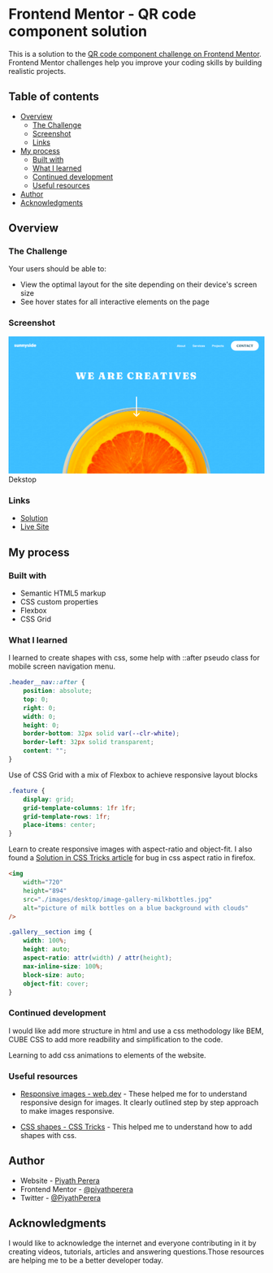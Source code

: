 # Frontend Mentor - QR code component solution

This is a solution to the [QR code component challenge on Frontend Mentor](https://www.frontendmentor.io/challenges/huddle-landing-page-with-curved-sections-5ca5ecd01e82137ec91a50f2). Frontend Mentor challenges help you improve your coding skills by building realistic projects.

## Table of contents

-   [Overview](#overview)
    -   [The Challenge](#the-challenge)
    -   [Screenshot](#screenshot)
    -   [Links](#links)
-   [My process](#my-process)
    -   [Built with](#built-with)
    -   [What I learned](#what-i-learned)
    -   [Continued development](#continued-development)
    -   [Useful resources](#useful-resources)
-   [Author](#author)
-   [Acknowledgments](#acknowledgments)

## Overview

### The Challenge

Your users should be able to:

-   View the optimal layout for the site depending on their device's screen size
-   See hover states for all interactive elements on the page

### Screenshot

![Desktop layout](./images/Screenshot_1440.png)
Dekstop

<!-- ![Mobile layout](./images/Screenshot_375.png) Mobile -->

### Links

-   [Solution](https://www.frontendmentor.io/solutions/sunnyside-agency-landing-page-with-css-grid-and-flexbox-HyMoJC9Hc)
-   [Live Site](https://frontend-mentor-challeneges.netlify.app/sunnyside-agency-landing-page/)

## My process

### Built with

-   Semantic HTML5 markup
-   CSS custom properties
-   Flexbox
-   CSS Grid

### What I learned

I learned to create shapes with css, some help with ::after pseudo class for mobile screen navigation menu.

```css
.header__nav::after {
    position: absolute;
    top: 0;
    right: 0;
    width: 0;
    height: 0;
    border-bottom: 32px solid var(--clr-white);
    border-left: 32px solid transparent;
    content: "";
}
```

Use of CSS Grid with a mix of Flexbox to achieve responsive layout blocks

```css
.feature {
    display: grid;
    grid-template-columns: 1fr 1fr;
    grid-template-rows: 1fr;
    place-items: center;
}
```

Learn to create responsive images with aspect-ratio and object-fit. I also found a [Solution in CSS Tricks article](https://www.smashingmagazine.com/2020/03/setting-height-width-images-important-again) for bug in css aspect ratio in firefox.


```html
<img
    width="720"
    height="894"
    src="./images/desktop/image-gallery-milkbottles.jpg"
    alt="picture of milk bottles on a blue background with clouds"
/>
```

```css
.gallery__section img {
    width: 100%;
    height: auto;
    aspect-ratio: attr(width) / attr(height);
    max-inline-size: 100%;
    block-size: auto;
    object-fit: cover;
}
```

### Continued development

I would like add more structure in html and use a css methodology like BEM, CUBE CSS to add more readbility and simplification to the code.

Learning to add css animations to elements of the website.

### Useful resources

-   [Responsive images - web.dev](https://web.dev/learn/design/responsive-images/) - These helped me for to understand responsive design for images. It clearly outlined step by step approach to make images responsive.

-   [CSS shapes - CSS Tricks](https://css-tricks.com/the-shapes-of-css/) - This helped me to understand how to add shapes with css.

## Author

-   Website - [Piyath Perera](https://piyathperera.netlify.app)
-   Frontend Mentor - [@piyathperera](https://www.frontendmentor.io/profile/piyathperera)
-   Twitter - [@PiyathPerera](https://www.twitter.com/PiyathPerera)

## Acknowledgments

I would like to acknowledge the internet and everyone contributing in it by creating videos, tutorials, articles and answering questions.Those resources are helping me to be a better developer today.
